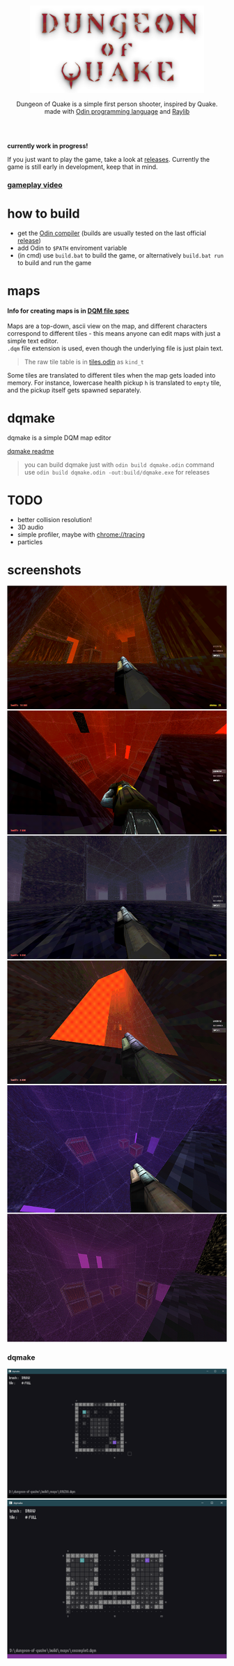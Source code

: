 <p align="center">
  <img src="/build/textures/dungeon_of_quake_logo.png" width="400">  
</p>

<p align="center">
Dungeon of Quake is a simple first person shooter, inspired by Quake.
</br>
made with
<a href="https://odin-lang.org">Odin programming language</a> 
and
<a href="https://raylib.com">Raylib</a>
</p>
</br>
</br>

**currently work in progress!**



If you just want to play the game, take a look at [releases](https://github.com/jakubtomsu/dungeon-of-quake/releases).
Currently the game is still early in development, keep that in mind.

### [gameplay video](https://youtu.be/4DKa01rcJPY)


# how to build
- get the [Odin compiler](https://github.com/odin-lang/Odin) (builds are usually tested on the last official [release](https://github.com/odin-lang/Odin/releases))
- add Odin to `$PATH` enviroment variable
- (in cmd) use `build.bat` to build the game, or alternatively `build.bat run` to build and run the game  

# maps
#### Info for creating maps is in [DQM file spec](build/dqm_format_spec.md)  
Maps are a top-down, ascii view on the map, and different characters correspond to different
tiles - this means anyone can edit maps with just a simple text editor.  
`.dqm` file extension is used, even though the underlying file is just plain text.

> The raw tile table is in [tiles.odin](/doq/tiles/tiles.odin) as `kind_t`

Some tiles are translated to different tiles when the map gets loaded into memory. For instance, lowercase
health pickup `h` is translated to `empty` tile, and the pickup itself gets spawned separately.

# dqmake
dqmake is a simple DQM map editor

[dqmake readme](/build/dqmake_readme.md)

> you can build dqmake just with `odin build dqmake.odin` command  
> use `odin build dqmake.odin -out:build/dqmake.exe` for releases  




# TODO
- better collision resolution!
- 3D audio
- simple profiler, maybe with [chrome://tracing](chrome://tracing)
- particles



# screenshots
<img src="/misc/screenshot0.png">  
<img src="/misc/screenshot1.png">  
<img src="/misc/screenshot3.png">  
<img src="/misc/screenshot4.png">  
<img src="/misc/screenshot5.png">  
<img src="/misc/screenshot6.png">  

### dqmake

<img src="/misc/dqmake_screenshot0.png" width=600>  
<img src="/misc/dqmake_screenshot1.png" width=600>  
